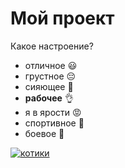 # Мой проект

Какое настроение?

* отличное :smiley:
* грустное :pensive:
* сияющее :star2:
* **рабочее** :ok_hand:
* я в ярости :rage:
* спортивное :runner:
* боевое :facepunch:

[![котики](https://proprikol.ru/wp-content/uploads/2020/08/krasivye-kartinki-kotikov-50.jpg)](https://yandex.ru/video/preview/15802919666278063496)